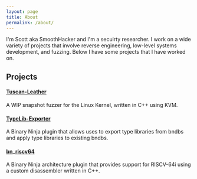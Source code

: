 ```yaml
---
layout: page
title: About
permalink: /about/
---
```

I'm Scott aka SmoothHacker and I'm a secuirty researcher. I work on a wide variety
of projects that involve reverse engineering, low-level systems development, and 
fuzzing. Below I have some projects that I have worked on.

## Projects
#### [Tuscan-Leather](http://github.com/SmoothHacker/Tuscan-Leather)
A WIP snapshot fuzzer for the Linux Kernel, written in C++ using KVM. 
#### [TypeLib-Exporter](https://github.com/SmoothHacker/TypeLib-Exporter)
A Binary Ninja plugin that allows uses to export type libraries from bndbs and apply type libraries to existing bndbs.
#### [bn_riscv64](https://github.com/SmoothHacker/bn_riscv64)
A Binary Ninja architecture plugin that provides support for RISCV-64i using a custom disassembler written in C++.

